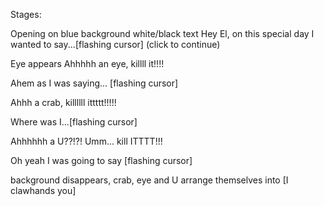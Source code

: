 Stages:

Opening on blue background white/black text
Hey El, on this special day I wanted to say...[flashing cursor] (click to continue)

<click>

Eye appears
Ahhhhh an eye, killll it!!!!

<click on eye>

Ahem as I was saying... [flashing cursor]

<click>

Ahhh a crab, killllll ittttt!!!!!

<click on crab>

Where was I...[flashing cursor]

<click>

Ahhhhhh a U??!?! Umm... kill ITTTT!!!

<Click on U>

Oh yeah I was going to say [flashing cursor]

<click>

background disappears, crab, eye and U arrange themselves into [I clawhands you]
